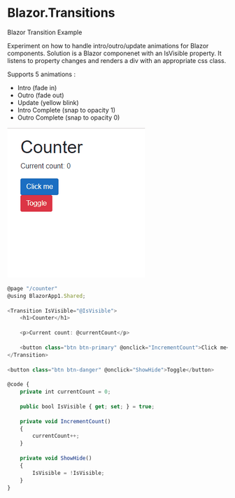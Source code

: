 # Blazor.Transitions
Blazor Transition Example

Experiment on how to handle intro/outro/update animations for Blazor components. Solution is a Blazor componenet with an IsVisible property. It listens to property changes and renders a div with an appropriate css class.

Supports 5 animations :
- Intro (fade in)
- Outro (fade out)
- Update (yellow blink)
- Intro Complete (snap to opacity 1)
- Outro Complete (snap to opacity 0)

![Alt Text](https://raw.githubusercontent.com/NVentimiglia/Blazor.Transitions/master/Example.gif)

```javascript
@page "/counter"
@using BlazorApp1.Shared;

<Transition IsVisible="@IsVisible">
    <h1>Counter</h1>

    <p>Current count: @currentCount</p>

    <button class="btn btn-primary" @onclick="IncrementCount">Click me</button>
</Transition>

<button class="btn btn-danger" @onclick="ShowHide">Toggle</button>

@code {
    private int currentCount = 0;

    public bool IsVisible { get; set; } = true;

    private void IncrementCount()
    {
        currentCount++;
    }

    private void ShowHide()
    {
        IsVisible = !IsVisible;
    }
}

```